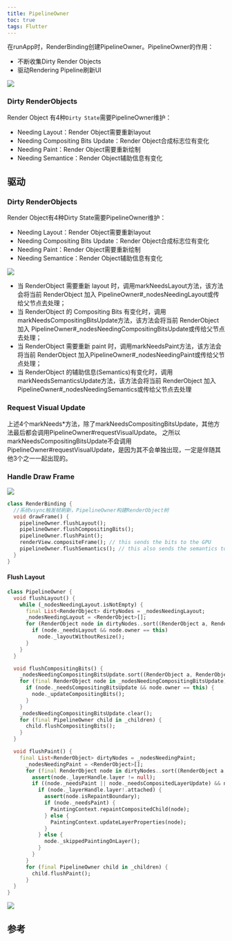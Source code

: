 ```yaml
---
title: PipelineOwner
toc: true
tags: Flutter
---
```




在runApp时，RenderBinding创建PipelineOwner。PipelineOwner的作用：

- 不断收集Dirty Render Objects
- 驱动Rendering Pipeline刷新UI

![](./PipelineOwner.PNG)

### Dirty RenderObjects

Render Object 有4种`Dirty State`需要PipelineOwner维护：

- Needing Layout：Render Object需要重新layout
- Needing Compositing Bits Update：Render Object合成标志位有变化
- Needing Paint：Render Object需要重新绘制
- Needing Semantice：Render Object辅助信息有变化



## 驱动

### Dirty RenderObjects

Render Object有4种Dirty State需要PipelineOwner维护：

- Needing Layout：Render Object需要重新layout
- Needing Compositing Bits Update：Render Object合成标志位有变化
- Needing Paint：Render Object需要重新绘制
- Needing Semantice：Render Object辅助信息有变化

![](./RenderObject_PipelineOwner_RendererBinding.png)


- 当 RenderObject 需要重新 layout 时，调用markNeedsLayout方法，该方法会将当前 RenderObject 加入 PipelineOwner#_nodesNeedingLayout或传给父节点去处理；
- 当 RenderObject 的 Compositing Bits 有变化时，调用markNeedsCompositingBitsUpdate方法，该方法会将当前 RenderObject 加入 PipelineOwner#_nodesNeedingCompositingBitsUpdate或传给父节点去处理；
- 当 RenderObject 需要重新 paint 时，调用markNeedsPaint方法，该方法会将当前 RenderObject 加入PipelineOwner#_nodesNeedingPaint或传给父节点处理；
- 当 RenderObject 的辅助信息(Semantics)有变化时，调用markNeedsSemanticsUpdate方法，该方法会将当前 RenderObject 加入 PipelineOwner#_nodesNeedingSemantics或传给父节点去处理

### Request Visual Update

上述4个markNeeds*方法，除了markNeedsCompositingBitsUpdate，其他方法最后都会调用PipelineOwner#requestVisualUpdate。
之所以markNeedsCompositingBitsUpdate不会调用PipelineOwner#requestVisualUpdate，是因为其不会单独出现，一定是伴随其他3个之一一起出现的。


### Handle Draw Frame

![](./RendererBinding_handleDrawFrame.png)

```dart
class RenderBinding {
  //系统vsync触发帧刷新，PipelineOwner构建RenderObject树
  void drawFrame() {
    pipelineOwner.flushLayout();
    pipelineOwner.flushCompositingBits();
    pipelineOwner.flushPaint();
    renderView.compositeFrame(); // this sends the bits to the GPU
    pipelineOwner.flushSemantics(); // this also sends the semantics to the OS.
  }
}
```

#### Flush Layout

```dart
class PipelineOwner {
  void flushLayout() {
    while (_nodesNeedingLayout.isNotEmpty) {
      final List<RenderObject> dirtyNodes = _nodesNeedingLayout;
      _nodesNeedingLayout = <RenderObject>[];
      for (RenderObject node in dirtyNodes..sort((RenderObject a, RenderObject b) => a.depth - b.depth)) {
        if (node._needsLayout && node.owner == this)
          node._layoutWithoutResize();
      }
    } 
  }

  void flushCompositingBits() {
    _nodesNeedingCompositingBitsUpdate.sort((RenderObject a, RenderObject b) => a.depth - b.depth);
    for (final RenderObject node in _nodesNeedingCompositingBitsUpdate) {
      if (node._needsCompositingBitsUpdate && node.owner == this) {
        node._updateCompositingBits();
      }
    }
    _nodesNeedingCompositingBitsUpdate.clear();
    for (final PipelineOwner child in _children) {
      child.flushCompositingBits();
    }
  }

  void flushPaint() {
    final List<RenderObject> dirtyNodes = _nodesNeedingPaint;
      _nodesNeedingPaint = <RenderObject>[];
      for (final RenderObject node in dirtyNodes..sort((RenderObject a, RenderObject b) => b.depth - a.depth)) {
        assert(node._layerHandle.layer != null);
        if ((node._needsPaint || node._needsCompositedLayerUpdate) && node.owner == this) {
          if (node._layerHandle.layer!.attached) {
            assert(node.isRepaintBoundary);
            if (node._needsPaint) {
              PaintingContext.repaintCompositedChild(node);
            } else {
              PaintingContext.updateLayerProperties(node);
            }
          } else {
            node._skippedPaintingOnLayer();
          }
        }
      }
      for (final PipelineOwner child in _children) {
        child.flushPaint();
      }
  }
}

```

![](./PaintingPipeline.png)


## 参考